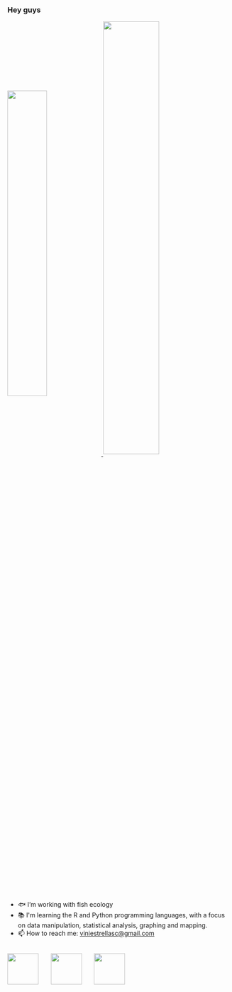 ### Hey guys

<a href="https://github.com/viniestrella/github-readme-stats">
  <img align="center" width="42%" src="https://github-readme-stats.vercel.app/api?username=viniestrella&count_private=true&show_icons=true&theme=vue-dark&show_owner=true" />
  <img align="center" width="50%" src="https://github-readme-stats.vercel.app/api/top-langs/?username=viniestrella&layout=compact)&theme=vue-dark&show_owner=true" />
</a>


 ##


- 🐟 I’m working with fish ecology
- 📚 I'm learning the R and Python programming languages, with a focus on data manipulation, statistical analysis, graphing and mapping.
- 📫 How to reach me: viniestrellasc@gmail.com

<div style="display: inline_block"><br>
  <img align="center" height="70" width="70" src="https://cdn.jsdelivr.net/gh/devicons/devicon/icons/r/r-original.svg">
  &nbsp &nbsp &nbsp
  <img align="center" height="70" width="70" src="https://cdn.jsdelivr.net/gh/devicons/devicon/icons/python/python-original-wordmark.svg">
  &nbsp &nbsp &nbsp
  <a href="https://www.linkedin.com/in/vin%C3%ADcius-estrella/" target="_blank">
  <img align="center" height="70" width="70" src="https://cdn.jsdelivr.net/gh/devicons/devicon/icons/linkedin/linkedin-original.svg">
 </div>
 
 

